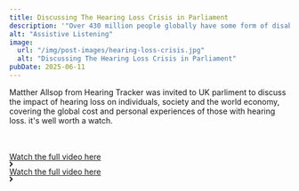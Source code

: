 ```yaml
---
title: Discussing The Hearing Loss Crisis in Parliament
description: '"Over 430 million people globally have some form of disabling hearing loss. In europe alone, it effects nearly 200 million people in their day to day lives. So what are the consequences of this for people like you and me?"'
alt: "Assistive Listening"
image:
  url: "/img/post-images/hearing-loss-crisis.jpg"
  alt: "Discussing The Hearing Loss Crisis in Parliament"
pubDate: 2025-06-11
---
```


Matther Allsop from Hearing Tracker was invited to UK parliment to discuss the impact of hearing loss on individuals, society and the world economy, covering the global cost and personal experiences of those with hearing loss. it's well worth a watch.

   <div class="home-b-button-wrap" style="margin-top:3rem;">
          <a href="https://www.youtube.com/watch?v=Bxx81w6_F10" class="cta-main accent w-inline-block">
            <div class="button-animation-hide">
              <div class="button-animation-wrap">
                <div class="button-content-tile">
                  <div>Watch the full video here</div>
                  <div class="button-arrow w-embed">
                    <svg
                      width="7"
                      height="10"
                      viewBox="0 0 7 10"
                      fill="none"
                      xmlns="http://www.w3.org/2000/svg"
                    >
                      <path
                        d="M1 9L5 5L1 1"
                        stroke="currentColor"
                        stroke-width="2"></path>
                    </svg>
                  </div>
                </div>
                <div class="button-content-tile">
                  <div>Watch the full video here</div>
                  <div class="button-arrow w-embed">
                    <svg
                      width="7"
                      height="10"
                      viewBox="0 0 7 10"
                      fill="none"
                      xmlns="http://www.w3.org/2000/svg"
                    >
                      <path
                        d="M1 9L5 5L1 1"
                        stroke="currentColor"
                        stroke-width="2"></path>
                    </svg>
                  </div>
                </div>
              </div>
            </div>
          </a>
        </div>
